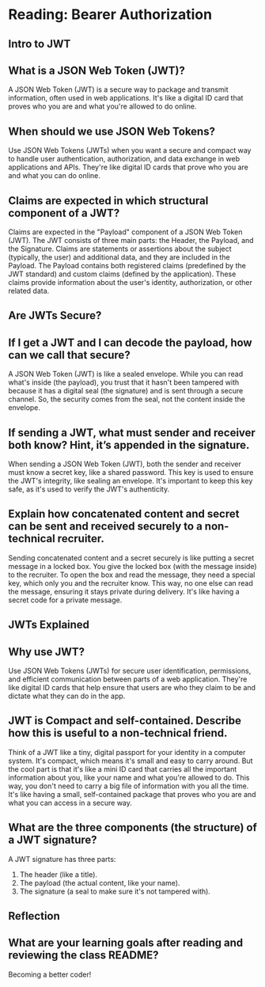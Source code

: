# Reading: Bearer Authorization

## Intro to JWT

## What is a JSON Web Token (JWT)?

A JSON Web Token (JWT) is a secure way to package and transmit information, often used in web applications. It's like a digital ID card that proves who you are and what you're allowed to do online.

## When should we use JSON Web Tokens?

Use JSON Web Tokens (JWTs) when you want a secure and compact way to handle user authentication, authorization, and data exchange in web applications and APIs. They're like digital ID cards that prove who you are and what you can do online.

## Claims are expected in which structural component of a JWT?

Claims are expected in the "Payload" component of a JSON Web Token (JWT). The JWT consists of three main parts: the Header, the Payload, and the Signature. Claims are statements or assertions about the subject (typically, the user) and additional data, and they are included in the Payload. The Payload contains both registered claims (predefined by the JWT standard) and custom claims (defined by the application). These claims provide information about the user's identity, authorization, or other related data.

## Are JWTs Secure?

## If I get a JWT and I can decode the payload, how can we call that secure?

A JSON Web Token (JWT) is like a sealed envelope. While you can read what's inside (the payload), you trust that it hasn't been tampered with because it has a digital seal (the signature) and is sent through a secure channel. So, the security comes from the seal, not the content inside the envelope.

## If sending a JWT, what must sender and receiver both know? Hint, it’s appended in the signature.

When sending a JSON Web Token (JWT), both the sender and receiver must know a secret key, like a shared password. This key is used to ensure the JWT's integrity, like sealing an envelope. It's important to keep this key safe, as it's used to verify the JWT's authenticity.

## Explain how concatenated content and secret can be sent and received securely to a non-technical recruiter.

Sending concatenated content and a secret securely is like putting a secret message in a locked box. You give the locked box (with the message inside) to the recruiter. To open the box and read the message, they need a special key, which only you and the recruiter know. This way, no one else can read the message, ensuring it stays private during delivery. It's like having a secret code for a private message.

## JWTs Explained

## Why use JWT?

Use JSON Web Tokens (JWTs) for secure user identification, permissions, and efficient communication between parts of a web application. They're like digital ID cards that help ensure that users are who they claim to be and dictate what they can do in the app.

## JWT is Compact and self-contained. Describe how this is useful to a non-technical friend.

Think of a JWT like a tiny, digital passport for your identity in a computer system. It's compact, which means it's small and easy to carry around. But the cool part is that it's like a mini ID card that carries all the important information about you, like your name and what you're allowed to do. This way, you don't need to carry a big file of information with you all the time. It's like having a small, self-contained package that proves who you are and what you can access in a secure way.

## What are the three components (the structure) of a JWT signature?

A JWT signature has three parts:

1. The header (like a title).
2. The payload (the actual content, like your name).
3. The signature (a seal to make sure it's not tampered with).

## Reflection

## What are your learning goals after reading and reviewing the class README?

Becoming a better coder!
